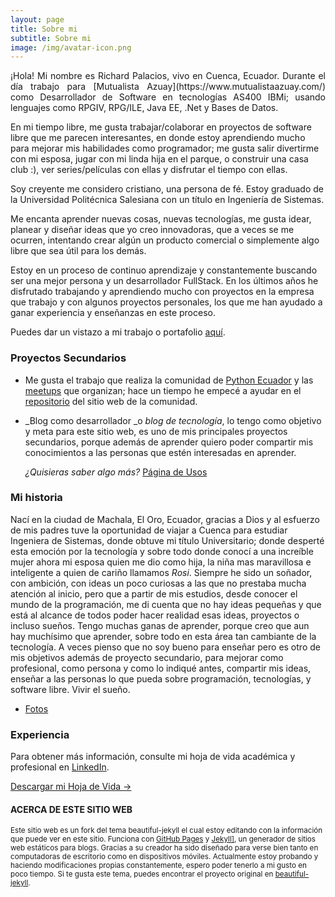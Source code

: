```yaml
---
layout: page
title: Sobre mi
subtitle: Sobre mi
image: /img/avatar-icon.png
---
```

<p align="justify">
¡Hola! Mi nombre es Richard Palacios, vivo en Cuenca, Ecuador. Durante el día trabajo para [Mutualista Azuay](https://www.mutualistaazuay.com/) como Desarrollador de Software en tecnologías AS400 IBMi; usando lenguajes como RPGIV, RPG/ILE, Java EE, .Net y Bases de Datos.


En mi tiempo libre, me gusta trabajar/colaborar en proyectos de software libre que me parecen interesantes, en donde estoy aprendiendo mucho  para mejorar mis habilidades como programador; me gusta salir divertirme con mi esposa, jugar con mi linda hija en el parque, o construir una casa club :), ver series/películas con ellas y disfrutar el tiempo con ellas.


Soy creyente me considero cristiano, una persona de fé. Estoy graduado de la Universidad Politécnica Salesiana con un título en Ingeniería de Sistemas.


Me encanta aprender nuevas cosas, nuevas tecnologías, me gusta idear, planear y diseñar ideas que yo creo innovadoras, que a veces se me ocurren, intentando crear algún un producto comercial o simplemente algo libre que sea útil para los demás.

Estoy en un proceso de continuo aprendizaje y constantemente buscando ser una mejor persona y un desarrollador FullStack. En los últimos años he disfrutado trabajando y aprendiendo mucho con proyectos en la empresa que trabajo y con algunos proyectos personales, los que me han ayudado a ganar experiencia y enseñanzas en este proceso.

Puedes dar un vistazo a mi trabajo o portafolio [aquí](https://rpalaciosg.github.io/portfolio/).


### Proyectos Secundarios

* Me gusta el trabajo que realiza la comunidad de [Python Ecuador](https://pythonecuador.org/) y las [meetups]( https://www.meetup.com/es-ES/python-ecuador/) que organizan; hace un tiempo he empecé a ayudar en el [repositorio](https://github.com/PythonEcuador/PythonEcuador.github.io) del sitio web de la comunidad.

* _Blog como desarrollador _o _blog de tecnología_, lo tengo como objetivo y meta para este sitio web, es uno de mis principales proyectos secundarios, porque además de aprender quiero poder compartir mis conocimientos a las personas que estén interesadas en aprender.

  _¿Quisieras saber algo más?_ [Página de Usos](https://rpalaciosg.github.io/uses/)



### Mi historia

Nací en la ciudad de Machala, El Oro, Ecuador, gracias a Dios y al esfuerzo de mis padres tuve la oportunidad de viajar a Cuenca para estudiar Ingeniera de Sistemas, donde obtuve mi título Universitario; donde desperté esta emoción por la tecnología y sobre todo donde conocí a una increíble mujer ahora mi esposa quien me dio como hija, la niña mas maravillosa e inteligente a quien de cariño llamamos _Rosi_. 
Siempre he sido un soñador, con ambición, con ideas un poco curiosas a las que no prestaba mucha atención al inicio, pero que a partir de mis estudios,  desde conocer el mundo de la programación, me di cuenta que no hay ideas pequeñas y que está al alcance de todos poder hacer realidad esas ideas, proyectos o incluso sueños. 
Tengo muchas ganas de aprender, porque creo que aun hay muchísimo que aprender, sobre todo en esta área tan cambiante de la tecnología.  A veces pienso que no soy bueno para enseñar pero es otro de mis objetivos además de proyecto secundario, para mejorar como profesional, como persona y como lo indiqué antes, compartir mis ideas, enseñar a las personas lo que pueda sobre programación, tecnologías, y software libre. Vivir el sueño.


- [Fotos](https://www.instagram.com/richardpalaciosg/)

</p>

### Experiencia

Para obtener  más información, consulte mi hoja de vida académica y profesional en [LinkedIn](https://ec.linkedin.com/in/richardpalaciosgarcia).

<div class="text-center">
  <a class="btn btn-info btn-lg get-started-btn" href="https://drive.google.com/open?id=1EThUjgIdZUR9AbGtksaTrYNVYtyI5Ktw" style="margin-bottom:3em;">
    <font style="vertical-align: inherit;">
      <font style="vertical-align: inherit;">Descargar mi Hoja de Vida → </font>
    </font>
  </a>
</div>


<div class="main-explain-area jumbotron">
<h4>ACERCA DE ESTE SITIO WEB</h4>

<p class="lead text-right">
<small>
Este sitio web es un fork del tema beautiful-jekyll el cual estoy  editando con la información que puede ver en este sitio. Funciona con 
<a href="https://pages.github.com/">GitHub Pages</a> y <a href="https://jekyllrb.com/">Jekyll]</a>, un generador de sitios web estáticos para blogs. Gracias a su creador ha sido diseñado para verse bien tanto en computadoras de escritorio como en dispositivos móviles. Actualmente estoy probando y haciendo modificaciones propias constantemente, espero poder tenerlo a mi gusto en poco tiempo.
Si te gusta este tema, puedes encontrar el proyecto original en <a href="https://github.com/daattali/beautiful-jekyll#readme">beautiful-jekyll</a>.
</small>
</p>
</div>
